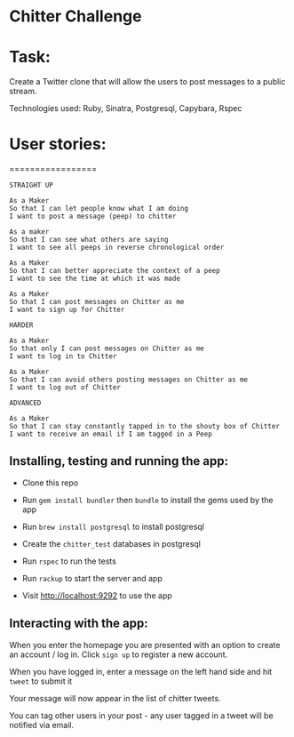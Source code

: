 Chitter Challenge 
=================

Task:
=================
Create a Twitter clone that will allow the users to post messages to a public stream.

Technologies used: Ruby, Sinatra, Postgresql, Capybara, Rspec

# User stories:
=================
```
STRAIGHT UP

As a Maker
So that I can let people know what I am doing  
I want to post a message (peep) to chitter

As a maker
So that I can see what others are saying  
I want to see all peeps in reverse chronological order

As a Maker
So that I can better appreciate the context of a peep
I want to see the time at which it was made

As a Maker
So that I can post messages on Chitter as me
I want to sign up for Chitter

HARDER

As a Maker
So that only I can post messages on Chitter as me
I want to log in to Chitter

As a Maker
So that I can avoid others posting messages on Chitter as me
I want to log out of Chitter

ADVANCED

As a Maker
So that I can stay constantly tapped in to the shouty box of Chitter
I want to receive an email if I am tagged in a Peep
```

Installing, testing and running the app:
------

* Clone this repo
* Run `gem install bundler` then `bundle` to install the gems used by the app
* Run `brew install postgresql` to install postgresql
* Create the `chitter_test` databases in postgresql

* Run `rspec` to run the tests

* Run `rackup` to start the server and app
* Visit [http://localhost:9292](http://localhost:9292) to use the app

Interacting with the app:
-----
When you enter the homepage you are presented with an option to create an account / log in. Click `sign up` to register a new account.

When you have logged in, enter a message on the left hand side and hit `tweet` to submit it

Your message will now appear in the list of chitter tweets.

You can tag other users in your post - any user tagged in a tweet will be notified via email.